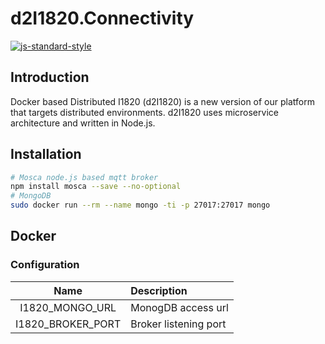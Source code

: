 # d2I1820.Connectivity
[![js-standard-style](https://cdn.rawgit.com/feross/standard/master/badge.svg)](http://standardjs.com)

## Introduction
Docker based Distributed I1820 (d2I1820) is a new version of our platform that targets distributed environments.
d2I1820 uses microservice architecture and written in Node.js.

## Installation
```sh
# Mosca node.js based mqtt broker
npm install mosca --save --no-optional
# MongoDB
sudo docker run --rm --name mongo -ti -p 27017:27017 mongo
```
## Docker
### Configuration

| Name              | Description           |
|:-----------------:|:--------------------- |
| I1820_MONGO_URL   | MonogDB access url    |
| I1820_BROKER_PORT | Broker listening port |
